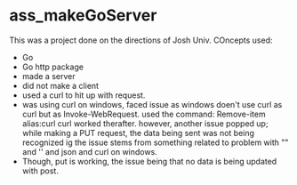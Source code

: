 # ass_makeGoServer
This was a project done on the directions of Josh Univ.
COncepts used:
- Go
- Go http package
- made a server
- did not make a client
- used a curl to hit up with request.
- was using curl on windows, faced issue as windows doen't use curl as curl but as Invoke-WebRequest. used the command: Remove-item alias:curl
curl worked therafter. however, another issue popped up; while making a PUT request, the data being sent was not being recognized ig the issue stems from something related to 
problem with "" and '' and json and curl on windows.
- Though, put is working, the issue being that no data is being updated with post.
